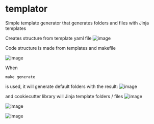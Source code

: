 # templator
Simple template generator that generates folders and files with Jinja templates

Creates structure from template yaml file
![image](https://github.com/user-attachments/assets/55552867-5051-4350-b978-4b27c3a2ac50)

Code structure is made from templates and makefile

![image](https://github.com/user-attachments/assets/b82c4c0b-1f54-4439-82b5-e90f5a719924)

When 
```
make generate
```
is used, it will generate default folders with the result:
![image](https://github.com/user-attachments/assets/577756fd-1cff-4dde-bbbc-8ec2412e97be)

and cookiecutter library will Jinja template folders / files
![image](https://github.com/user-attachments/assets/668928f0-8e1b-4379-a238-6e1cd33e61e9)

![image](https://github.com/user-attachments/assets/f6b0f4f7-86ca-4aa7-9e22-fc08587d16bd)

![image](https://github.com/user-attachments/assets/863a52f1-d82e-4c2d-bb33-f0a305d8aea0)
